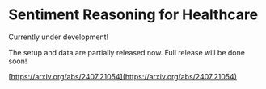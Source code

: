 # Sentiment Reasoning for Healthcare

Currently under development!

The setup and data are partially released now. Full release will be done soon!

[https://arxiv.org/abs/2407.21054](https://arxiv.org/abs/2407.21054)

